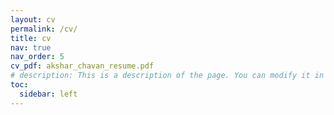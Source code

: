 ```yaml
---
layout: cv
permalink: /cv/
title: cv
nav: true
nav_order: 5
cv_pdf: akshar_chavan_resume.pdf
# description: This is a description of the page. You can modify it in '_pages/cv.md'. You can also change or remove the top pdf download button.
toc:
  sidebar: left
---
```

